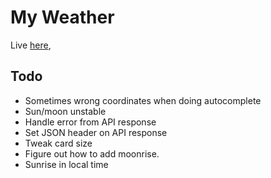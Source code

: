 # My Weather

Live [here](https//myweather.henrikfogelberg.com),

## Todo
- Sometimes wrong coordinates when doing autocomplete
- Sun/moon unstable
- Handle error from API response
- Set JSON header on API response
- Tweak card size
- Figure out how to add moonrise.
- Sunrise in local time
